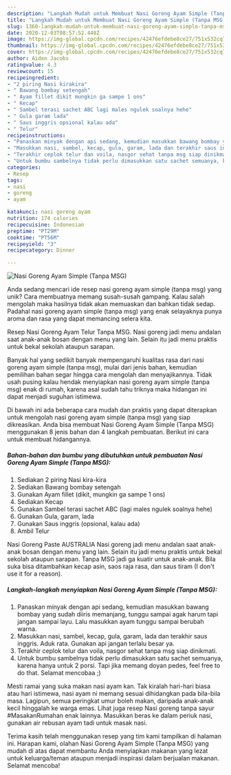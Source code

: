 ```yaml
---
description: "Langkah Mudah untuk Membuat Nasi Goreng Ayam Simple (Tanpa MSG) Anti Gagal"
title: "Langkah Mudah untuk Membuat Nasi Goreng Ayam Simple (Tanpa MSG) Anti Gagal"
slug: 1360-langkah-mudah-untuk-membuat-nasi-goreng-ayam-simple-tanpa-msg-anti-gagal
date: 2020-12-03T08:57:52.448Z
image: https://img-global.cpcdn.com/recipes/42476efdebe8ce27/751x532cq70/nasi-goreng-ayam-simple-tanpa-msg-foto-resep-utama.jpg
thumbnail: https://img-global.cpcdn.com/recipes/42476efdebe8ce27/751x532cq70/nasi-goreng-ayam-simple-tanpa-msg-foto-resep-utama.jpg
cover: https://img-global.cpcdn.com/recipes/42476efdebe8ce27/751x532cq70/nasi-goreng-ayam-simple-tanpa-msg-foto-resep-utama.jpg
author: Aiden Jacobs
ratingvalue: 4.3
reviewcount: 15
recipeingredient:
- "2 piring Nasi kirakira"
- " Bawang bombay setengah"
- " Ayam fillet dikit mungkin ga sampe 1 ons"
- " Kecap"
- " Sambel terasi sachet ABC lagi males ngulek soalnya hehe"
- " Gula garam lada"
- " Saus inggris opsional kalau ada"
- " Telur"
recipeinstructions:
- "Panaskan minyak dengan api sedang, kemudian masukkan bawang bombay yang sudah diiris memanjang, tunggu sampai agak harum tapi jangan sampai layu. Lalu masukkan ayam tunggu sampai berubah warna."
- "Masukkan nasi, sambel, kecap, gula, garam, lada dan terakhir saus inggris. Aduk rata. Gunakan api jangan terlalu besar ya."
- "Terakhir ceplok telur dan voila, nasgor sehat tanpa msg siap dinikmati."
- "Untuk bumbu sambelnya tidak perlu dimasukkan satu sachet semuanya, karena hanya untuk 2 porsi. Tapi jika memang doyan pedes, feel free to do that. Selamat mencobaa ;)"
categories:
- Resep
tags:
- nasi
- goreng
- ayam

katakunci: nasi goreng ayam 
nutrition: 174 calories
recipecuisine: Indonesian
preptime: "PT29M"
cooktime: "PT56M"
recipeyield: "3"
recipecategory: Dinner

---
```



![Nasi Goreng Ayam Simple (Tanpa MSG)](https://img-global.cpcdn.com/recipes/42476efdebe8ce27/751x532cq70/nasi-goreng-ayam-simple-tanpa-msg-foto-resep-utama.jpg)

Anda sedang mencari ide resep nasi goreng ayam simple (tanpa msg) yang unik? Cara membuatnya memang susah-susah gampang. Kalau salah mengolah maka hasilnya tidak akan memuaskan dan bahkan tidak sedap. Padahal nasi goreng ayam simple (tanpa msg) yang enak selayaknya punya aroma dan rasa yang dapat memancing selera kita.

Resep Nasi Goreng Ayam Telur Tanpa MSG. Nasi goreng jadi menu andalan saat anak-anak bosan dengan menu yang lain. Selain itu jadi menu praktis untuk bekal sekolah ataupun sarapan.

Banyak hal yang sedikit banyak mempengaruhi kualitas rasa dari nasi goreng ayam simple (tanpa msg), mulai dari jenis bahan, kemudian pemilihan bahan segar hingga cara mengolah dan menyajikannya. Tidak usah pusing kalau hendak menyiapkan nasi goreng ayam simple (tanpa msg) enak di rumah, karena asal sudah tahu triknya maka hidangan ini dapat menjadi suguhan istimewa.


Di bawah ini ada beberapa cara mudah dan praktis yang dapat diterapkan untuk mengolah nasi goreng ayam simple (tanpa msg) yang siap dikreasikan. Anda bisa membuat Nasi Goreng Ayam Simple (Tanpa MSG) menggunakan 8 jenis bahan dan 4 langkah pembuatan. Berikut ini cara untuk membuat hidangannya.

<!--inarticleads1-->

##### Bahan-bahan dan bumbu yang dibutuhkan untuk pembuatan Nasi Goreng Ayam Simple (Tanpa MSG):

1. Sediakan 2 piring Nasi kira-kira
1. Sediakan  Bawang bombay setengah
1. Gunakan  Ayam fillet (dikit, mungkin ga sampe 1 ons)
1. Sediakan  Kecap
1. Gunakan  Sambel terasi sachet ABC (lagi males ngulek soalnya hehe)
1. Gunakan  Gula, garam, lada
1. Gunakan  Saus inggris (opsional, kalau ada)
1. Ambil  Telur


Nasi Goreng Paste AUSTRALIA Nasi goreng jadi menu andalan saat anak-anak bosan dengan menu yang lain. Selain itu jadi menu praktis untuk bekal sekolah ataupun sarapan. Tanpa MSG jadi ga kuatir untuk anak-anak. Bila suka bisa ditambahkan kecap asin, saos raja rasa, dan saus tiram (I don&#39;t use it for a reason). 

<!--inarticleads2-->

##### Langkah-langkah menyiapkan Nasi Goreng Ayam Simple (Tanpa MSG):

1. Panaskan minyak dengan api sedang, kemudian masukkan bawang bombay yang sudah diiris memanjang, tunggu sampai agak harum tapi jangan sampai layu. Lalu masukkan ayam tunggu sampai berubah warna.
1. Masukkan nasi, sambel, kecap, gula, garam, lada dan terakhir saus inggris. Aduk rata. Gunakan api jangan terlalu besar ya.
1. Terakhir ceplok telur dan voila, nasgor sehat tanpa msg siap dinikmati.
1. Untuk bumbu sambelnya tidak perlu dimasukkan satu sachet semuanya, karena hanya untuk 2 porsi. Tapi jika memang doyan pedes, feel free to do that. Selamat mencobaa ;)


Mesti ramai yang suka makan nasi ayam kan. Tak kiralah hari-hari biasa atau hari istimewa, nasi ayam ni memang sesuai dihidangkan pada bila-bila masa. Lagipun, semua peringkat umur boleh makan, daripada anak-anak kecil hinggalah ke warga emas. Lihat juga resep Nasi goreng tanpa sayur #MasakanRumahan enak lainnya. Masukkan beras ke dalam periuk nasi, gunakan air rebusan ayam tadi untuk masak nasi. 

Terima kasih telah menggunakan resep yang tim kami tampilkan di halaman ini. Harapan kami, olahan Nasi Goreng Ayam Simple (Tanpa MSG) yang mudah di atas dapat membantu Anda menyiapkan makanan yang lezat untuk keluarga/teman ataupun menjadi inspirasi dalam berjualan makanan. Selamat mencoba!
